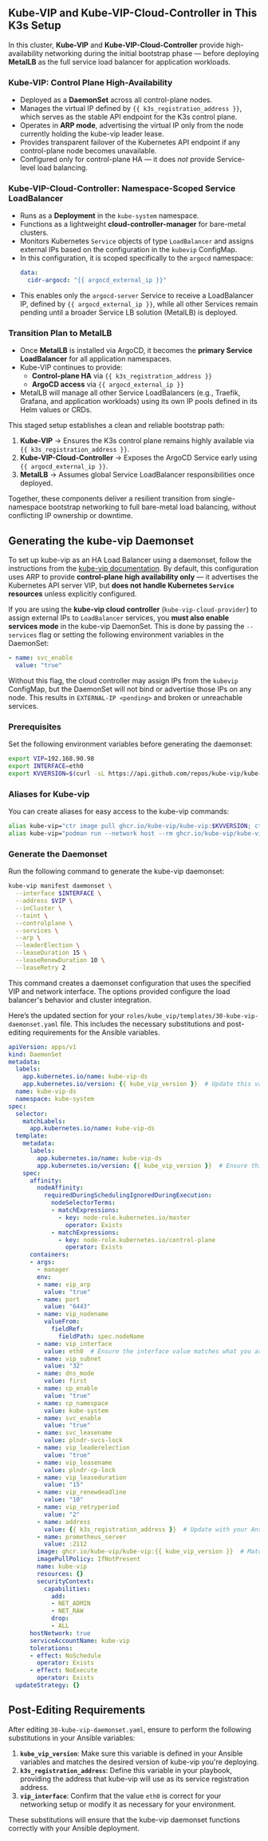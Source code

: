 ## Kube-VIP and Kube-VIP-Cloud-Controller in This K3s Setup

In this cluster, **Kube-VIP** and **Kube-VIP-Cloud-Controller** provide high-availability networking during the initial bootstrap phase — before deploying **MetalLB** as the full service load balancer for application workloads.

### Kube-VIP: Control Plane High-Availability
- Deployed as a **DaemonSet** across all control-plane nodes.
- Manages the virtual IP defined by `{{ k3s_registration_address }}`, which serves as the stable API endpoint for the K3s control plane.
- Operates in **ARP mode**, advertising the virtual IP only from the node currently holding the kube-vip leader lease.
- Provides transparent failover of the Kubernetes API endpoint if any control-plane node becomes unavailable.
- Configured only for control-plane HA — it does *not* provide Service-level load balancing.

### Kube-VIP-Cloud-Controller: Namespace-Scoped Service LoadBalancer
- Runs as a **Deployment** in the `kube-system` namespace.
- Functions as a lightweight **cloud-controller-manager** for bare-metal clusters.
- Monitors Kubernetes `Service` objects of type `LoadBalancer` and assigns external IPs based on the configuration in the `kubevip` ConfigMap.
- In this configuration, it is scoped specifically to the `argocd` namespace:
  ```yaml
  data:
    cidr-argocd: "{{ argocd_external_ip }}"
  ```
- This enables only the `argocd-server` Service to receive a LoadBalancer IP, defined by `{{ argocd_external_ip }}`, while all other Services remain pending until a broader Service LB solution (MetalLB) is deployed.

### Transition Plan to MetalLB
- Once **MetalLB** is installed via ArgoCD, it becomes the **primary Service LoadBalancer** for all application namespaces.
- Kube-VIP continues to provide:
  - **Control-plane HA** via `{{ k3s_registration_address }}`
  - **ArgoCD access** via `{{ argocd_external_ip }}`
- MetalLB will manage all other Service LoadBalancers (e.g., Traefik, Grafana, and application workloads) using its own IP pools defined in its Helm values or CRDs.

This staged setup establishes a clean and reliable bootstrap path:
1. **Kube-VIP** → Ensures the K3s control plane remains highly available via `{{ k3s_registration_address }}`.
2. **Kube-VIP-Cloud-Controller** → Exposes the ArgoCD Service early using `{{ argocd_external_ip }}`.
3. **MetalLB** → Assumes global Service LoadBalancer responsibilities once deployed.

Together, these components deliver a resilient transition from single-namespace bootstrap networking to full bare-metal load balancing, without conflicting IP ownership or downtime.

## Generating the kube-vip Daemonset

To set up kube-vip as an HA Load Balancer using a daemonset, follow the instructions from the [kube-vip documentation](https://kube-vip.io/docs/installation/daemonset/#kube-vip-as-ha-load-balancer-or-both). By default, this configuration uses ARP to provide **control-plane high availability only** — it advertises the Kubernetes API server VIP, but **does not handle Kubernetes `Service` resources** unless explicitly configured.

If you are using the **kube-vip cloud controller** (`kube-vip-cloud-provider`) to assign external IPs to `LoadBalancer` services, you **must also enable services mode** in the kube-vip DaemonSet. This is done by passing the `--services` flag or setting the following environment variables in the DaemonSet:

```yaml
- name: svc_enable
  value: "true"
```

Without this flag, the cloud controller may assign IPs from the `kubevip` ConfigMap, but the DaemonSet will not bind or advertise those IPs on any node. This results in `EXTERNAL-IP <pending>` and broken or unreachable services.

### Prerequisites

Set the following environment variables before generating the daemonset:

```bash
export VIP=192.168.90.98
export INTERFACE=eth0
export KVVERSION=$(curl -sL https://api.github.com/repos/kube-vip/kube-vip/releases | jq -r ".[0].name")
```

### Aliases for Kube-vip

You can create aliases for easy access to the kube-vip commands:

```bash
alias kube-vip="ctr image pull ghcr.io/kube-vip/kube-vip:$KVVERSION; ctr run --rm --net-host ghcr.io/kube-vip/kube-vip:$KVVERSION vip /kube-vip"
alias kube-vip="podman run --network host --rm ghcr.io/kube-vip/kube-vip:$KVVERSION"
```

### Generate the Daemonset

Run the following command to generate the kube-vip daemonset:

```bash
kube-vip manifest daemonset \
  --interface $INTERFACE \
  --address $VIP \
  --inCluster \
  --taint \
  --controlplane \
  --services \
  --arp \
  --leaderElection \
  --leaseDuration 15 \
  --leaseRenewDuration 10 \
  --leaseRetry 2
```

This command creates a daemonset configuration that uses the specified VIP and network interface. The options provided configure the load balancer's behavior and cluster integration.

Here’s the updated section for your `roles/kube_vip/templates/30-kube-vip-daemonset.yaml` file. This includes the necessary substitutions and post-editing requirements for the Ansible variables.

```yaml
apiVersion: apps/v1
kind: DaemonSet
metadata:
  labels:
    app.kubernetes.io/name: kube-vip-ds
    app.kubernetes.io/version: {{ kube_vip_version }}  # Update this variable to match your Ansible variable for kube_vip_version
  name: kube-vip-ds
  namespace: kube-system
spec:
  selector:
    matchLabels:
      app.kubernetes.io/name: kube-vip-ds
  template:
    metadata:
      labels:
        app.kubernetes.io/name: kube-vip-ds
        app.kubernetes.io/version: {{ kube_vip_version }}  # Ensure this matches the value you set for kube_vip_version in your Ansible playbook
    spec:
      affinity:
        nodeAffinity:
          requiredDuringSchedulingIgnoredDuringExecution:
            nodeSelectorTerms:
            - matchExpressions:
              - key: node-role.kubernetes.io/master
                operator: Exists
            - matchExpressions:
              - key: node-role.kubernetes.io/control-plane
                operator: Exists
      containers:
      - args:
        - manager
        env:
        - name: vip_arp
          value: "true"
        - name: port
          value: "6443"
        - name: vip_nodename
          valueFrom:
            fieldRef:
              fieldPath: spec.nodeName
        - name: vip_interface
          value: eth0  # Ensure the interface value matches what you are using in your environment
        - name: vip_subnet
          value: "32"
        - name: dns_mode
          value: first
        - name: cp_enable
          value: "true"
        - name: cp_namespace
          value: kube-system
        - name: svc_enable
          value: "true"
        - name: svc_leasename
          value: plndr-svcs-lock
        - name: vip_leaderelection
          value: "true"
        - name: vip_leasename
          value: plndr-cp-lock
        - name: vip_leaseduration
          value: "15"
        - name: vip_renewdeadline
          value: "10"
        - name: vip_retryperiod
          value: "2"
        - name: address
          value: {{ k3s_registration_address }}  # Update with your Ansible variable for registration address
        - name: prometheus_server
          value: :2112
        image: ghcr.io/kube-vip/kube-vip:{{ kube_vip_version }}  # Match with your kube_vip_version variable
        imagePullPolicy: IfNotPresent
        name: kube-vip
        resources: {}
        securityContext:
          capabilities:
            add:
            - NET_ADMIN
            - NET_RAW
            drop:
            - ALL
      hostNetwork: true
      serviceAccountName: kube-vip
      tolerations:
      - effect: NoSchedule
        operator: Exists
      - effect: NoExecute
        operator: Exists
  updateStrategy: {}
```

## Post-Editing Requirements

After editing `30-kube-vip-daemonset.yaml`, ensure to perform the following substitutions in your Ansible variables:

1. **`kube_vip_version`**: Make sure this variable is defined in your Ansible variables and matches the desired version of kube-vip you're deploying.
2. **`k3s_registration_address`**: Define this variable in your playbook, providing the address that kube-vip will use as its service registration address.
3. **`vip_interface`**: Confirm that the value `eth0` is correct for your networking setup or modify it as necessary for your environment.

These substitutions will ensure that the kube-vip daemonset functions correctly with your Ansible deployment.

